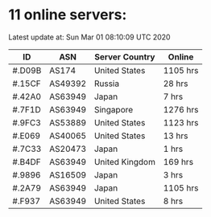 # 11 online servers:

Latest update at: Sun Mar 01 08:10:09 UTC 2020

| ID | ASN | Server Country | Online |
| -- | --- | -------------- | ------ |
| #.D09B | AS174 | United States | 1105 hrs |
| #.15CF | AS49392 | Russia | 28 hrs |
| #.42A0 | AS63949 | Japan | 7 hrs |
| #.7F1D | AS63949 | Singapore | 1276 hrs |
| #.9FC3 | AS53889 | United States | 1123 hrs |
| #.E069 | AS40065 | United States | 13 hrs |
| #.7C33 | AS20473 | Japan | 1 hrs |
| #.B4DF | AS63949 | United Kingdom | 169 hrs |
| #.9896 | AS16509 | Japan | 3 hrs |
| #.2A79 | AS63949 | Japan | 1105 hrs |
| #.F937 | AS63949 | United States | 8 hrs |

